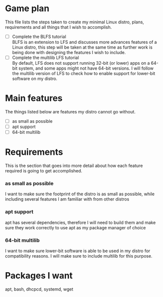 # Game plan
This file lists the steps taken to create my minimal Linux distro, plans, requirements and all things that I wish to accomplish.
- [ ] Complete the BLFS tutorial  
BLFS is an extension to LFS and discusses more advances features of a Linux distro, this step will be taken at the same time as further work
is being done with designing the features I wish to include.
- [ ] Complete the multilib LFS tutorial  
By default, LFS does not support running 32-bit (or lower) apps on a 64-bit system, and some apps might not have 64-bit versions. I will
follow the multilib version of LFS to check how to enable support for lower-bit software on my distro.
# Main features
The things listed below are features my distro cannot go without.
- [ ] as small as possible
- [ ] apt support
- [ ] 64-bit multilib
# Requirements
This is the section that goes into more detail about how each feature required is going to get accomplished.
### as small as possible
I want to make sure the footprint of the distro is as small as possible, while including several features I am familiar with from other distros
### apt support
apt has several dependencies, therefore I will need to build them and make sure they work correctly to use apt as my package manager of
choice
### 64-bit multilib
I want to make sure lower-bit software is able to be used in my distro for compatibility reasons. I will make sure to include multilib for this purpose.
# Packages I want
apt, bash, dhcpcd, systemd, wget
